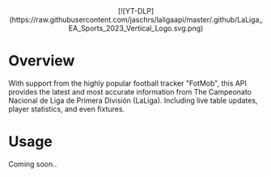 <div align="center">
[![YT-DLP](https://raw.githubusercontent.com/jaschrs/laligaapi/master/.github/LaLiga_EA_Sports_2023_Vertical_Logo.svg.png)
</div>

# Overview
With support from the highly popular football tracker "FotMob", this API provides the latest and most accurate information from The Campeonato Nacional de Liga de Primera División (LaLiga). Including live table updates, player statistics, and even fixtures. 

# Usage
Coming soon..
